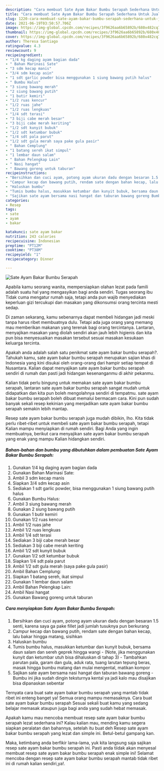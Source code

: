 ```yaml
---
description: "Cara membuat Sate Ayam Bakar Bumbu Serapah Sederhana Untuk Jualan"
title: "Cara membuat Sate Ayam Bakar Bumbu Serapah Sederhana Untuk Jualan"
slug: 1220-cara-membuat-sate-ayam-bakar-bumbu-serapah-sederhana-untuk-jualan
date: 2021-06-19T03:50:57.706Z
image: https://img-global.cpcdn.com/recipes/3f9626aa6b65892b/680x482cq70/sate-ayam-bakar-bumbu-serapah-foto-resep-utama.jpg
thumbnail: https://img-global.cpcdn.com/recipes/3f9626aa6b65892b/680x482cq70/sate-ayam-bakar-bumbu-serapah-foto-resep-utama.jpg
cover: https://img-global.cpcdn.com/recipes/3f9626aa6b65892b/680x482cq70/sate-ayam-bakar-bumbu-serapah-foto-resep-utama.jpg
author: Theresa Santiago
ratingvalue: 4.3
reviewcount: 9
recipeingredient:
- "1/4 kg daging ayam bagian dada"
- " Bahan Marinasi Sate"
- "3 sdm kecap manis"
- "3/4 sdm kecap asin"
- "1 sdt garlic powder bisa menggunakan 1 siung bawang putih halus"
- " Bumbu Halus"
- "3 siung bawang merah"
- "2 siung bawang putih"
- "1 butir kemiri"
- "1/2 ruas kencur"
- "1/2 ruas jahe"
- "1/2 ruas lengkuas"
- "1/4 sdt terasi"
- "3 biji cabe merah besar"
- "3 biji cabe merah keriting"
- "1/2 sdt kunyit bubuk"
- "1/2 sdt ketumbar bubuk"
- "1/4 sdt pala parut"
- "1/2 sdt gula merah saya pake gula pasir"
- " Bahan Cemplung"
- "1 batang sereh ikat simpul"
- "1 lembar daun salam"
- " Bahan Pelengkap Lain"
- " Nasi hangat"
- " Bawang goreng untuk taburan"
recipeinstructions:
- "Bersihkan dan cuci ayam, potong ayam ukuran dadu dengan besaran 1.5 senti, karena saya ga pake fillet jadi jumlah tusuknya pun berkurang"
- "Campur kecap dan bawang putih, rendam sate dengan bahan kecap, lalu bakar hingga matang, sisihkan"
- "Haluskan bumbu"
- "Tumis bumbu halus, masukkan ketumbar dan kunyit bubuk, bersama daun salam dan sereh geprek hingga wangi (Note, jika menggunakan kunyit dan ketumbar utuh bisa dihaluskan di tahap 3) Tambahkan parutan pala, garam dan gula, aduk rata, tuang larutan tepung beras, masak hingga bumbu matang dan mulai mengental, matikan kompor"
- "Sajikan sate ayam bersama nasi hangat dan taburan bawang goreng Bumbu ini jika sudah dingin teksturnya kental ya jadi kalo mau disajikan bisa dipanaskan sebentar"
categories:
- Resep
tags:
- sate
- ayam
- bakar

katakunci: sate ayam bakar 
nutrition: 243 calories
recipecuisine: Indonesian
preptime: "PT12M"
cooktime: "PT38M"
recipeyield: "1"
recipecategory: Dinner

---
```



![Sate Ayam Bakar Bumbu Serapah](https://img-global.cpcdn.com/recipes/3f9626aa6b65892b/680x482cq70/sate-ayam-bakar-bumbu-serapah-foto-resep-utama.jpg)

Apabila kamu seorang wanita, mempersiapkan olahan lezat pada famili adalah suatu hal yang mengasyikan bagi anda sendiri. Tugas seorang ibu Tidak cuma mengatur rumah saja, tetapi anda pun wajib menyediakan keperluan gizi tercukupi dan masakan yang dikonsumsi orang tercinta mesti sedap.

Di zaman  sekarang, kamu sebenarnya dapat membeli hidangan jadi meski tanpa harus ribet membuatnya dulu. Tetapi ada juga orang yang memang mau memberikan makanan yang terenak bagi orang tercintanya. Lantaran, menyajikan masakan yang diolah sendiri akan jauh lebih higienis dan kita pun bisa menyesuaikan masakan tersebut sesuai masakan kesukaan keluarga tercinta. 



Apakah anda adalah salah satu penikmat sate ayam bakar bumbu serapah?. Tahukah kamu, sate ayam bakar bumbu serapah merupakan sajian khas di Indonesia yang kini disukai oleh orang-orang dari hampir setiap tempat di Nusantara. Kalian dapat menyajikan sate ayam bakar bumbu serapah sendiri di rumah dan pasti jadi hidangan kesenanganmu di akhir pekanmu.

Kalian tidak perlu bingung untuk memakan sate ayam bakar bumbu serapah, lantaran sate ayam bakar bumbu serapah sangat mudah untuk didapatkan dan kita pun boleh mengolahnya sendiri di tempatmu. sate ayam bakar bumbu serapah boleh dibuat memalui bermacam cara. Kini pun sudah banyak sekali resep kekinian yang menjadikan sate ayam bakar bumbu serapah semakin lebih mantap.

Resep sate ayam bakar bumbu serapah juga mudah dibikin, lho. Kita tidak perlu ribet-ribet untuk membeli sate ayam bakar bumbu serapah, tetapi Kalian mampu menyiapkan di rumah sendiri. Bagi Anda yang ingin membuatnya, berikut cara menyajikan sate ayam bakar bumbu serapah yang enak yang mampu Kalian hidangkan sendiri.

<!--inarticleads1-->

##### Bahan-bahan dan bumbu yang dibutuhkan dalam pembuatan Sate Ayam Bakar Bumbu Serapah:

1. Gunakan 1/4 kg daging ayam bagian dada
1. Gunakan  Bahan Marinasi Sate:
1. Ambil 3 sdm kecap manis
1. Siapkan 3/4 sdm kecap asin
1. Sediakan 1 sdt garlic powder, bisa menggunakan 1 siung bawang putih halus
1. Gunakan  Bumbu Halus:
1. Ambil 3 siung bawang merah
1. Gunakan 2 siung bawang putih
1. Gunakan 1 butir kemiri
1. Gunakan 1/2 ruas kencur
1. Ambil 1/2 ruas jahe
1. Ambil 1/2 ruas lengkuas
1. Ambil 1/4 sdt terasi
1. Sediakan 3 biji cabe merah besar
1. Sediakan 3 biji cabe merah keriting
1. Ambil 1/2 sdt kunyit bubuk
1. Gunakan 1/2 sdt ketumbar bubuk
1. Siapkan 1/4 sdt pala parut
1. Ambil 1/2 sdt gula merah (saya pake gula pasir)
1. Ambil  Bahan Cemplung:
1. Siapkan 1 batang sereh, ikat simpul
1. Gunakan 1 lembar daun salam
1. Ambil  Bahan Pelengkap Lain:
1. Ambil  Nasi hangat
1. Gunakan  Bawang goreng untuk taburan




<!--inarticleads2-->

##### Cara menyiapkan Sate Ayam Bakar Bumbu Serapah:

1. Bersihkan dan cuci ayam, potong ayam ukuran dadu dengan besaran 1.5 senti, karena saya ga pake fillet jadi jumlah tusuknya pun berkurang
1. Campur kecap dan bawang putih, rendam sate dengan bahan kecap, lalu bakar hingga matang, sisihkan
1. Haluskan bumbu
1. Tumis bumbu halus, masukkan ketumbar dan kunyit bubuk, bersama daun salam dan sereh geprek hingga wangi - (Note, jika menggunakan kunyit dan ketumbar utuh bisa dihaluskan di tahap 3) - Tambahkan parutan pala, garam dan gula, aduk rata, tuang larutan tepung beras, masak hingga bumbu matang dan mulai mengental, matikan kompor
1. Sajikan sate ayam bersama nasi hangat dan taburan bawang goreng - Bumbu ini jika sudah dingin teksturnya kental ya jadi kalo mau disajikan bisa dipanaskan sebentar




Ternyata cara buat sate ayam bakar bumbu serapah yang mantab tidak ribet ini enteng banget ya! Semua orang mampu memasaknya. Cara buat sate ayam bakar bumbu serapah Sesuai sekali buat kamu yang sedang belajar memasak ataupun juga bagi anda yang sudah hebat memasak.

Apakah kamu mau mencoba membuat resep sate ayam bakar bumbu serapah lezat sederhana ini? Kalau kalian mau, mending kamu segera siapkan peralatan dan bahannya, setelah itu buat deh Resep sate ayam bakar bumbu serapah yang lezat dan simple ini. Betul-betul gampang kan. 

Maka, ketimbang anda berfikir lama-lama, yuk kita langsung saja sajikan resep sate ayam bakar bumbu serapah ini. Pasti anda tiidak akan menyesal membuat resep sate ayam bakar bumbu serapah enak simple ini! Selamat mencoba dengan resep sate ayam bakar bumbu serapah mantab tidak ribet ini di rumah kalian sendiri,ya!.

